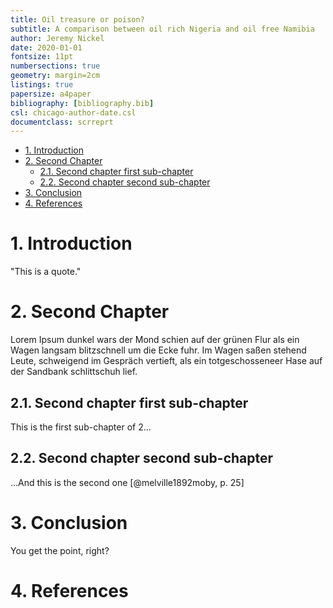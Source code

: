```yaml
---
title: Oil treasure or poison? 
subtitle: A comparison between oil rich Nigeria and oil free Namibia
author: Jeremy Nickel
date: 2020-01-01
fontsize: 11pt
numbersections: true
geometry: margin=2cm
listings: true
papersize: a4paper
bibliography: [bibliography.bib]
csl: chicago-author-date.csl
documentclass: scrreprt
---
```



- [1. Introduction](#1-introduction)
- [2. Second Chapter](#2-second-chapter)
  - [2.1. Second chapter first sub-chapter](#21-second-chapter-first-sub-chapter)
  - [2.2. Second chapter second sub-chapter](#22-second-chapter-second-sub-chapter)
- [3. Conclusion](#3-conclusion)
- [4. References](#4-references)


# 1. Introduction
"This is a quote."

# 2. Second Chapter

Lorem Ipsum dunkel wars der Mond schien auf der grünen Flur als ein Wagen langsam blitzschnell um die Ecke fuhr. Im Wagen saßen stehend Leute, schweigend im Gespräch vertieft, als ein totgeschosseneer Hase auf der Sandbank schlittschuh lief.

## 2.1. Second chapter first sub-chapter
This is the first sub-chapter of 2...

## 2.2. Second chapter second sub-chapter
...And this is the second one [@melville1892moby, p. 25]

# 3. Conclusion
You get the point, right?

# 4. References
